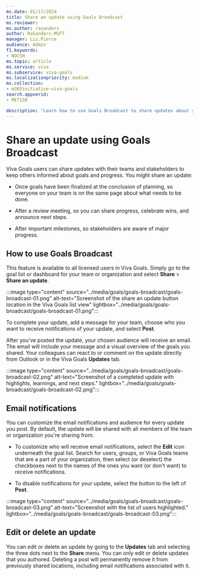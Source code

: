 ```yaml
---
ms.date: 01/17/2024
title: Share an update using Goals Broadcast
ms.reviewer: 
ms.author: rasanders
author: RaSanders-MSFT
manager: Liz.Pierce
audience: Admin
f1.keywords:
- NOCSH
ms.topic: article
ms.service: viva
ms.subservice: viva-goals
ms.localizationpriority: medium
ms.collection:  
- m365initiative-viva-goals
search.appverid:
- MET150

description: "Learn how to use Goals Broadcast to share updates about your goals and OKRs."
---
```


# Share an update using Goals Broadcast

Viva Goals users can share updates with their teams and stakeholders to keep others informed about goals and progress. You might share an update:

- Once goals have been finalized at the conclusion of planning, so everyone on your team is on the same page about what needs to be done.

- After a review meeting, so you can share progress, celebrate wins, and announce next steps.

- After important milestones, so stakeholders are aware of major progress.

## How to use Goals Broadcast

This feature is available to all licensed users in Viva Goals. Simply go to the goal list or dashboard for your team or organization and select **Share** > **Share an update**.

:::image type="content" source="../media/goals/goals-broadcast/goals-broadcast-01.png" alt-text="Screenshot of the share an update button location in the Viva Goals list view" lightbox="../media/goals/goals-broadcast/goals-broadcast-01.png":::

To complete your update, add a message for your team, choose who you want to receive notifications of your update, and select **Post**.

After you've posted the update, your chosen audience will receive an email. The email will include your message and a visual overview of the goals you shared. Your colleagues can react to or comment on the update directly from Outlook or in the Viva Goals **Updates** tab.

:::image type="content" source="../media/goals/goals-broadcast/goals-broadcast-02.png" alt-text="Screenshot of a completed update with highlights, learnings, and next steps." lightbox="../media/goals/goals-broadcast/goals-broadcast-02.png":::

## Email notifications

You can customize the email notifications and audience for every update you post. By default, the update will be shared with all members of the team or organization you're sharing from.

- To customize who will receive email notifications, select the **Edit** icon underneath the goal list. Search for users, groups, or Viva Goals teams that are a part of your organization, then select (or deselect) the checkboxes next to the names of the ones you want (or don't want) to receive notifications. <!--Editor's Note: Not a fan of this. Want to make sure it lines up with the actual UI. Can I get a walkthrough?-->

- To disable notifications for your update, select the button to the left of **Post**. <!--Editor's Note: Same here. This should be consistent with both UI and style guidelines; we generally don't like using words like "button" or defining things directionally independent of what they actually are.-->

:::image type="content" source="../media/goals/goals-broadcast/goals-broadcast-03.png" alt-text="Screenshot with the list of users highlighted." lightbox="../media/goals/goals-broadcast/goals-broadcast-03.png":::

## Edit or delete an update

You can edit or delete an update by going to the **Updates** tab and selecting the three dots next to the **Share** menu. You can only edit or delete updates that you authored. Deleting a post will permanently remove it from previously shared locations, including email notifications associated with it. <!--Editor's Note: What does this mean?-->

<!--Editor's Note: I'm commenting out the existing FAQ, as FAQs are generally a no-no for documentation. Information is either important enough to be included in the substance of the topic or it isn't.-->

<!--
## Frequently asked questions

1. **Is this feature available on dashboards and explorer views?**
    1. The feature is available on Org and Team OKR pages and dashboard pages only. It isn't available on explorer views and the “My OKRs” page.

1. **Can I control who receives the email update?**
    1. The update is shared to all members of the team via email. You can add members to the team to increase reach. Sending updates to members outside the team isn't currently possible.

1. **Can the OKRs on the update card be customized?**
    1. Currently, the snapshot of OKRs can't be customized by users.

1. **When will recipients be notified of the update?**
    1. Emails are sent within a few hours of posting the update. If large groups were added to the team recently, the update could take up to 6 hours to reach all team members.
-->
